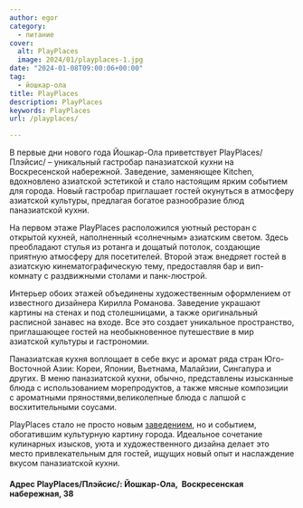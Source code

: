 ```yaml
---
author: egor
category:
  - питание
cover:
  alt: PlayPlaces
  image: 2024/01/playplaces-1.jpg
date: "2024-01-08T09:00:06+00:00"
tag:
  - йошкар-ола
title: PlayPlaces
description: PlayPlaces
keywords: PlayPlaces
url: /playplaces/

---
```

В первые дни нового года Йошкар-Ола приветствует PlayPlaces/Плэйсис/ – уникальный гастробар паназиатской кухни на Воскресенской набережной. Заведение, заменяющее Kitchen, вдохновлено азиатской эстетикой и стало настоящим ярким событием для города. Новый гастробар приглашает гостей окунуться в атмосферу азиатской культуры, предлагая богатое разнообразие блюд паназиатской кухни.

На первом этаже PlayPlaces расположился уютный ресторан с открытой кухней, наполненный «солнечным» азиатским светом. Здесь преобладают стулья из ротанга и дощатый потолок, создающие приятную атмосферу для посетителей. Второй этаж внедряет гостей в азиатскую кинематографическую тему, предоставляя бар и вип-комнату с раздвижными столами и панк-люстрой.

Интерьер обоих этажей объединены художественным оформлением от известного дизайнера Кирилла Романова. Заведение украшают картины на стенах и под столешницами, а также оригинальный расписной занавес на входе. Все это создает уникальное пространство, приглашающее гостей на необыкновенное путешествие в мир азиатской культуры и гастрономии.

Паназиатская кухня воплощает в себе вкус и аромат ряда стран Юго-Восточной Азии: Кореи, Японии, Вьетнама, Малайзии, Сингапура и других. В меню паназиатской кухни, обычно, представлены изысканные блюда с использованием морепродуктов, а также мясные композиции с ароматными пряностями,великолепные блюда с лапшой с восхитительными соусами.

PlayPlaces стало не просто новым [заведением](/kishmish/), но и событием, обогатившим культурную картину города. Идеальное сочетание кулинарных изысков, уюта и художественного дизайна делает это место привлекательным для гостей, ищущих новый опыт и наслаждение вкусом паназиатской кухни.

#### Адрес PlayPlaces/Плэйсис/: Йошкар-Ола,  Воскресенская набережная, 38
